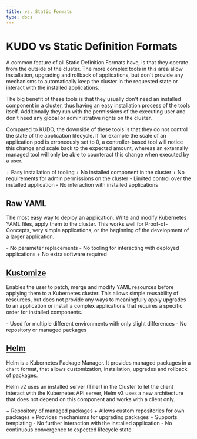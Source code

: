 ```yaml
---
title: vs. Static Formats
type: docs
---
```


# KUDO vs Static Definition Formats

A common feature of all Static Definition Formats have, is that they operate from the outside of the cluster.
The more complex tools in this area allow installation, upgrading and rollback of applications, but
don't provide any mechanisms to automatically keep the cluster in the requested state or interact with
the installed applications.

The big benefit of these tools is that they usually don't need an installed component in a cluster, thus
having an easy installation process of the tools itself. Additionally they run with the permissions of the
executing user and don't need any global or administrative rights on the cluster.

Compared to KUDO, the downside of these tools is that they do not control
the state of the application lifecycle. If for example the scale of an application pod is erroneously set to 0,
a controller-based tool will notice this change and scale back to the expected amount, whereas an externally
managed tool will only be able to counteract this change when executed by a user.

 \+ Easy installation of tooling
 \+ No installed component in the cluster
 \+ No requirements for admin permissions on the cluster
 \- Limited control over the installed application
 \- No interaction with installed applications

## Raw YAML

The most easy way to deploy an application. Write and modify Kubernetes YAML files, apply them to the cluster. This works
well for Proof-of-Concepts, very simple applications, or the beginning of the development of a larger application.

\- No parameter replacements
\- No tooling for interacting with deployed applications
\+ No extra software required

## [Kustomize](https://github.com/kubernetes-sigs/kustomize)

Enables the user to patch, merge and modify YAML resources before applying them to a Kubernetes cluster. This allows
simple reusability of resources, but does not provide any ways to meaningfully apply upgrades to an application
or install a complex applications that requires a specific order for installed components.

\- Used for multiple different environments with only slight differences
\- No repository or managed packages

## [Helm](https://helm.sh/)

Helm is a Kubernetes Package Manager. It provides managed packages in a `chart` format, that allows customization,
installation, upgrades and rollback of packages.

Helm v2 uses an installed server (Tiller) in the Cluster to let the client interact with the Kubernetes API server, Helm v3
uses a new architecture that does not depend on this component and works with a client only.

\+ Repository of managed packages
\+ Allows custom repositories for own packages
\+ Provides mechanisms for upgrading packages
\+ Supports templating
\- No further interaction with the installed application
\- No continuous convergence to expected lifecycle state
